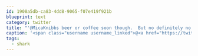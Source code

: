 ```yaml
---
id: 1908a5db-ca83-4dd8-9065-f07e419f921b
blueprint: text
category: twitter
title: "'@MicaKnibbs beer or coffee soon though.  But no definitely no pool especially if $$ is involved. #shark"
caption: '<span class="username username_linked">@<a href="https://twitter.com/MicaKnibbs" title="Mica Knibbs">MicaKnibbs</a></span> beer or coffee soon though.  But no definitely no pool especially if $$ is involved. <span class="hashtag hashtag_local">#<a href="http://tweettemp.darylchymko.ca/?tag=shark">shark</a>'
tags:
  - shark
---
```

